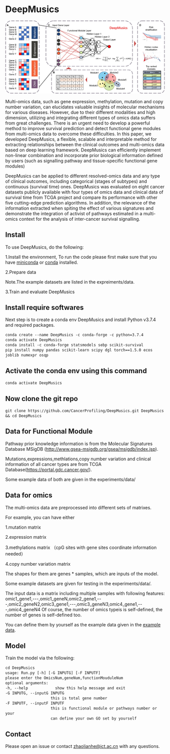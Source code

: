 # DeepMusics 

  ![image](https://github.com/CancerProfiling/DeepMusics/blob/main/Figures/deepMusics.jpg)
  
  
Multi-omics data, such as gene expression, methylation, mutation and copy number variation, can elucidates valuable insights of molecular mechanisms for various diseases. However, due to their different modalities and high dimension, utilizing and integrating different types of omics data suffers from great challenges. There is an urgent need to develop a powerful method to improve survival prediction and detect functional gene modules from multi-omics data to overcome these difficulties. In this paper, we developed DeepMusics, a flexible, scalable and interpretable method for extracting relationships between the clinical outcomes and multi-omics data based on deep learning framework. DeepMusics can efficiently implement non-linear combination and incorporate prior biological information defined by users (such as signalling pathway and tissue-specific functional gene modules) 

DeepMusics can be applied to different resolved-omics data and any type of clinical outcomes, including categorical (stages of subtypes) and continuous (survival time) ones. DeepMusics was evaluated on eight cancer datasets publicly available with four types of omics data and clinical data of survival time from TCGA project and compare its performance with other five cutting-edge prediction algorithms. In addition, the relevance of the information extracted when spiting the effect of various signatures and demonstrate the integration of activist of pathways estimated in a multi-omics context for the analysis of inter-cancer survival signalling.

## Install
To use DeepMusics, do the following:

1.Install the environment, To run the code please first make sure that you have [miniconda](https://docs.conda.io/en/latest/miniconda.html) or [conda](https://docs.conda.io/) installed.

2.Prepare data

Note.The example datasets are listed in the expreiments/data.

3.Train and evaluate DeepMusics

## Install require softwares

Next step is to create a conda env DeepMusics and install Python v3.7.4 and required packages.

    conda create --name DeepMusics -c conda-forge -c python=3.7.4 
    conda activate DeepMusics
    conda install -c conda-forge statsmodels sebp scikit-survival
    pip install numpy pandas scikit-learn scipy dgl torch==1.5.0 ecos joblib numexpr osqp
    
## Activate the conda env using this command
    
    conda activate DeepMusics

## Now clone the git repo

    git clone https://github.com/CancerProfiling/DeepMusics.git DeepMusics && cd DeepMusics

## Data for Functional Module

Pathway prior knowledge information is from the Molecular Signatures Database MSigDB (http://www.gsea-msigdb.org/gsea/msigdb/index.jsp).


Mutations,expressions,methlations,copy number variation and clinical information of all cancer types are from TCGA Database(https://portal.gdc.cancer.gov/).

Some example data of both are given in the experiments/data/

## Data for omics 
 
The multi-omics data are preprocessed into different sets of matrixes.

For example, you can have either 

1.mutation matrix 

2.expression matrix

3.methylations matrix （cpG sites with gene sites coordinate information needed）

4.copy number variation matrix

The shapes for them are genes * samples, which are inputs of the model.

Some example datasets are given for testing in the experiments/data/.

The input data is a matrix including multiple samples with following features:
omic1_gene1,---,omic1_geneN,omic2_gene1,---,omic2_geneN2,omic3_gene1,---,omic3_geneN3,omic4_gene1,---,omic4_geneN4
Of course, the number of omics typeis is self-defined, the number of genes is self-defined too.

You can define them by yourself as the example data given in the [example data](https://github.com/CancerProfiling/DeepMusics/tree/main/experiments/data).

## Model 

Train the model via the following:

    cd DeepMusics
    usage: Run.py [-h] [-G INPUTG] [-F INPUTF]
    please enter the OmicsNum,geneNum,functionMouduleNum
    optional arguments:
    -h, --help            show this help message and exit
    -G INPUTG, --inputG INPUTG
                        this is total gene number
    -F INPUTF, --inputF INPUTF
                        this is functional module or pathways number or your
                        can define your own GO set by yourself

## Contact

Please open an issue or contact zhaolianhe@ict.ac.cn with any questions.
